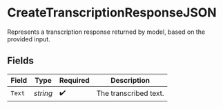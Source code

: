 # CreateTranscriptionResponseJSON

Represents a transcription response returned by model, based on the provided input.


## Fields

| Field                 | Type                  | Required              | Description           |
| --------------------- | --------------------- | --------------------- | --------------------- |
| `Text`                | *string*              | :heavy_check_mark:    | The transcribed text. |